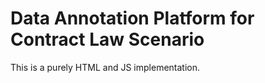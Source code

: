 # Data Annotation Platform for Contract Law Scenario

This is a purely HTML and JS implementation.

